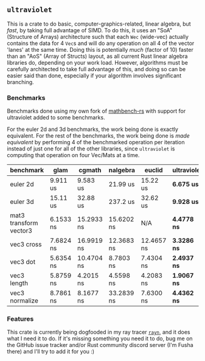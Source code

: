 ## `ultraviolet`

This is a crate to do basic, computer-graphics-related, linear algebra, but *fast*, by
taking full advantage of SIMD. To do this, it uses an "SoA" (Structure of Arrays) architecture
such that each `Wec` (wide-vec) actually contains the data for 4 `Vec`s and will do any operation
on all 4 of the vector 'lanes' at the same time. Doing this is potentially *much* (factor of 10)
faster than an "AoS" (Array of Structs) layout, as all current Rust linear algebra libraries do,
depending on your work load. However, algorithms must be carefully architected to take full advantage
of this, and doing so can be easier said than done, especially if your algorithm involves significant
branching.

### Benchmarks

Benchmarks done using my own fork of [mathbench-rs](https://github.com/bitshifter/mathbench-rs) with support for
ultraviolet added to some benchmarks.

For the euler 2d and 3d benchmarks, the work being done is exactly equivalent. For the rest of the benchmarks,
the work being done is *made equivalent* by performing 4 of the benchmarked operation per iteration instead of just
one for all of the other libraries, since `ultraviolet` is computing that operation on four Vec/Mats at a time.

| benchmark              |        glam   |       cgmath   |     nalgebra   |       euclid   |   ultraviolet   |
|------------------------|---------------|----------------|----------------|----------------|-----------------|
| euler 2d               |    9.911 us   |     9.583 us   |     21.99 us   |     15.22 us   |    __6.675 us__ |
| euler 3d               |    15.11 us   |     32.88 us   |     237.2 us   |     32.62 us   |    __9.928 us__ |
| mat3 transform vector3 |   6.1533 ns   |   15.2933 ns   |   15.6202 ns   |      N/A       |   __4.4778 ns__ |
| vec3 cross             |   7.6824 ns   |   16.9919 ns   |   12.3683 ns   |   12.4657 ns   |   __3.3286 ns__ |
| vec3 dot               |   5.6354 ns   |   10.4704 ns   |    8.7803 ns   |    7.4304 ns   |   __2.4937 ns__ |
| vec3 length            |   5.8759 ns   |    4.2015 ns   |    4.5598 ns   |    4.2083 ns   |   __1.9067 ns__ |
| vec3 normalize         |   8.7861 ns   |    8.1677 ns   |   33.2839 ns   |    7.6300 ns   |   __4.4362 ns__ |

### Features

This crate is currently being dogfooded in my ray tracer [`rayn`](https://github.com/termhn/rayn),
and it does what I need it to do. If it's missing something you need it to do, bug me on the GitHub
issue tracker and/or Rust community discord server (I'm Fusha there) and I'll try to add it for you :)